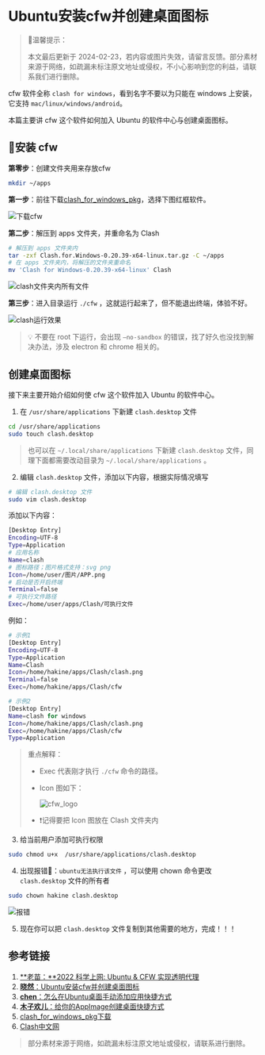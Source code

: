 # Ubuntu安装cfw并创建桌面图标

> 🔔温馨提示：
>
> 本文最后更新于 2024-02-23，若内容或图片失效，请留言反馈。部分素材来源于网络，如疏漏未标注原文地址或侵权，不小心影响到您的利益，请联系我们进行删除。

cfw 软件全称 `clash for windows`，看到名字不要以为只能在 windows 上安装，它支持 `mac/linux/windows/android`。

本篇主要讲 cfw 这个软件如何加入 Ubuntu 的软件中心与创建桌面图标。

## 👀安装 cfw

**第零步**：创建文件夹用来存放cfw

```bash
mkdir ~/apps
```

**第一步**：前往下载[clash_for_windows_pkg](https://archive.org/download/clash_for_windows_pkg)，选择下图红框软件。

![下载cfw](../../assets/img/sharing/download_1.png)

**第二步**：解压到 apps 文件夹，并重命名为 Clash

```bash
# 解压到 apps 文件夹内
tar -zxf Clash.for.Windows-0.20.39-x64-linux.tar.gz -C ~/apps
# 在 apps 文件夹内，将解压的文件夹重命名
mv 'Clash for Windows-0.20.39-x64-linux' Clash
```

![clash文件夹内所有文件](../../assets/img/sharing/clash_list.png)

**第三步**：进入目录运行 `./cfw` ，这就运行起来了，但不能退出终端，体验不好。

![clash运行效果](../../assets/img/sharing/clash_demo.png)

> 💡 不要在 root 下运行，会出现 `—no-sandbox` 的错误，找了好久也没找到解决办法，涉及 electron 和 chrome 相关的。

## 创建桌面图标

接下来主要开始介绍如何使 cfw 这个软件加入 Ubuntu 的软件中心。

1. 在 `/usr/share/applications` 下新建 `clash.desktop` 文件

```bash
cd /usr/share/applications
sudo touch clash.desktop
```

> 也可以在 `~/.local/share/applications` 下新建 `clash.desktop` 文件，同理下面都需要改动目录为 `~/.local/share/applications` 。

2. 编辑 `clash.desktop` 文件，添加以下内容，根据实际情况填写

```bash
# 编辑 clash.desktop 文件
sudo vim clash.desktop
```

添加以下内容：

```bash
[Desktop Entry]
Encoding=UTF-8
Type=Application
# 应用名称
Name=clash
# 图标路径；图片格式支持：svg png
Icon=/home/user/图片/APP.png
# 启动是否开启终端
Terminal=false
# 可执行文件路径
Exec=/home/user/apps/Clash/可执行文件
```

例如：

```bash
# 示例1
[Desktop Entry]  
Encoding=UTF-8  
Type=Application  
Name=Clash  
Icon=/home/hakine/apps/Clash/clash.png  
Terminal=false  
Exec=/home/hakine/apps/Clash/cfw

# 示例2
[Desktop Entry]
Name=clash for windows
Icon=/home/hakine/apps/Clash/clash.png  
Exec=/home/hakine/apps/Clash/cfw
Type=Application
```

> 重点解释：
>
> - Exec 代表刚才执行 `./cfw` 命令的路径。
>
> - Icon 图如下：
>
>   ![cfw_logo](../../assets/img/sharing/clash.png)
>
> - ❗记得要把 Icon 图放在 Clash 文件夹内

3. 给当前用户添加可执行权限

```bash
sudo chmod u+x  /usr/share/applications/clash.desktop
```

4. 出现报错💢：`ubuntu无法执行该文件` ，可以使用 chown 命令更改 `clash.desktop` 文件的所有者

```bash
sudo chown hakine clash.desktop
```

![报错](../../assets/img/sharing/error_1.png)

5. 现在你可以把 `clash.desktop` 文件复制到其他需要的地方，完成！！！

## 参考链接

1. [**老苗：**2022 科学上网: Ubuntu & CFW 实现透明代理](https://laomiao.site/2022-%E7%A7%91%E5%AD%A6%E4%B8%8A%E7%BD%91-ubuntu-cfw-%E5%AE%9E%E7%8E%B0%E9%80%8F%E6%98%8E%E4%BB%A3%E7%90%86)
2. [**晓然**：Ubuntu安装cfw并创建桌面图标](https://www.xiaoran.de/posts/ubuntu-cfw)
3. [**chen**：怎么在Ubuntu桌面手动添加应用快捷方式](http://www.weituan.com/zixun/461993.html)
4. [**木子欢儿**：给你的AppImage创建桌面快捷方式](https://www.cnblogs.com/HGNET/p/16396589.html)
5. [clash_for_windows_pkg下载](https://archive.org/download/clash_for_windows_pkg)
6. [Clash中文网](https://clashcn.com/clash-for-windows)

>部分素材来源于网络，如疏漏未标注原文地址或侵权，请联系进行删除。

<link rel="stylesheet" href="https://cdnjs.cloudflare.com/ajax/libs/social-share.js/1.0.16/css/share.min.css">
<div class="social-share"></div>
<script type="text/javascript" src="https://cdnjs.cloudflare.com/ajax/libs/social-share.js/1.0.16/js/social-share.min.js"></script>

